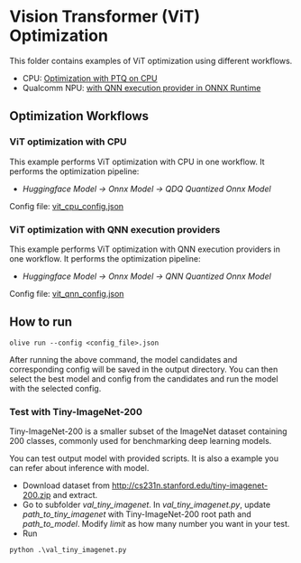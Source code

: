 # Vision Transformer (ViT) Optimization
This folder contains examples of ViT optimization using different workflows.
- CPU: [Optimization with PTQ on CPU](#vit-optimization-with-cpu)
- Qualcomm NPU: [with QNN execution provider in ONNX Runtime](#vit-optimization-with-qnn-execution-providers)

## Optimization Workflows

### ViT optimization with CPU
This example performs ViT optimization with CPU in one workflow. It performs the optimization pipeline:
- *Huggingface Model -> Onnx Model -> QDQ Quantized Onnx Model*

Config file: [vit_cpu_config.json](vit_cpu_config.json)

### ViT optimization with QNN execution providers
This example performs ViT optimization with QNN execution providers in one workflow. It performs the optimization pipeline:
- *Huggingface Model -> Onnx Model -> QNN Quantized Onnx Model*

Config file: [vit_qnn_config.json](vit_qnn_config.json)

## How to run
```
olive run --config <config_file>.json
```

After running the above command, the model candidates and corresponding config will be saved in the output directory.
You can then select the best model and config from the candidates and run the model with the selected config.

### Test with Tiny-ImageNet-200
Tiny-ImageNet-200 is a smaller subset of the ImageNet dataset containing 200 classes, commonly used for benchmarking deep learning models.

You can test output model with provided scripts. It is also a example you can refer about inference with model.
- Download dataset from http://cs231n.stanford.edu/tiny-imagenet-200.zip and extract.
- Go to subfolder *val_tiny_imagenet*. In *val_tiny_imagenet.py*, update *path_to_tiny_imagenet* with Tiny-ImageNet-200 root path and *path_to_model*. Modify *limit* as how many number you want in your test.
- Run
```
python .\val_tiny_imagenet.py
```
